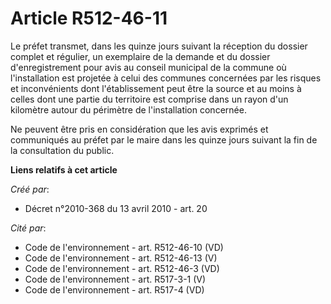 # Article R512-46-11

Le préfet transmet, dans les quinze jours suivant la réception du dossier complet et régulier, un exemplaire de la demande et
du dossier d'enregistrement pour avis au conseil municipal de la commune où l'installation est projetée à celui des communes
concernées par les risques et inconvénients dont l'établissement peut être la source et au moins à celles dont une partie du
territoire est comprise dans un rayon d'un kilomètre autour du périmètre de l'installation concernée.

Ne peuvent être pris en considération que les avis exprimés et communiqués au préfet par le maire dans les quinze jours
suivant la fin de la consultation du public.

**Liens relatifs à cet article**

_Créé par_:

  - Décret n°2010-368 du 13 avril 2010 - art. 20

_Cité par_:

  - Code de l'environnement - art. R512-46-10 (VD)
  - Code de l'environnement - art. R512-46-13 (V)
  - Code de l'environnement - art. R512-46-3 (VD)
  - Code de l'environnement - art. R517-3-1 (V)
  - Code de l'environnement - art. R517-4 (VD)
